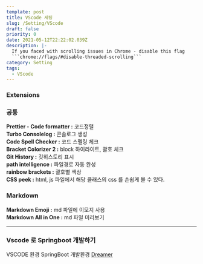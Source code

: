 ```yaml
---
template: post
title: VScode 세팅
slug: /Setting/VScode
draft: false
priority: 0
date: 2021-05-12T22:22:02.039Z
description: |-
  If you faced with scrolling issues in Chrome - disable this flag 
  ```chrome://flags/#disable-threaded-scrolling```
category: Setting
tags:
  - VScode
---
```


### Extensions

### 공통

**Prettier - Code formatter :** 코드정렬  
**Turbo Consolelog :** 콘솔로그 생성  
**Code Spell Checker :** 코드 스펠링 체크  
**Bracket Colorizer 2 :** block 하이라이트, 괄호 체크  
**Git History :** 깃히스토리 표시  
**path intelligence :** 파일경로 자동 완성  
**rainbow brackets :** 괄호별 색상  
**CSS peek :** html, js 파일에서 해당 클래스의 css 를 손쉽게 볼 수 있다.

### Markdown

**Markdown Emoji :** md 파일에 이모지 사용  
**Markdown All in One :** md 파일 미리보기

---

### Vscode 로 Springboot 개발하기

VSCODE 환경 SpringBoot 개발환경 [Dreamer](https://parkdream.tistory.com/95)
